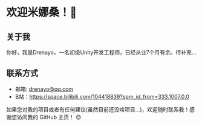 # 欢迎米娜桑！👻

## 关于我
你好，我是Drenayo，一名初级Unity开发工程师，已经从业7个月有余。待补充...

## 联系方式
- 邮箱: drenayo@qq.com
- B站：https://space.bilibili.com/104418839?spm_id_from=333.1007.0.0

如果您对我的项目或者有任何建议(虽然目前还没啥项目...)，欢迎随时联系我！感谢您访问我的 GitHub 主页！ 😊
